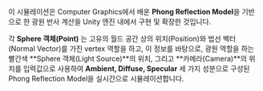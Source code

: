 이 시뮬레이션은 Computer Graphics에서 배운 **Phong Reflection Model**을 기반으로 한 광원 반사 계산을 Unity 엔진 내에서 구현 및 확장한 것입니다.

각 **Sphere 객체(Point)** 는 고유의 월드 공간 상의 위치(Position)와 법선 벡터(Normal Vector)를 가진 vertex 역할을 하고,
이 정보를 바탕으로, 광원 역할을 하는 빨간색 **Sphere 객체(Light Source)**의 위치, 그리고 **카메라(Camera)**의 위치를 입력값으로 사용하여
**Ambient, Diffuse, Specular** 세 가지 성분으로 구성된 Phong Reflection Model을 실시간으로 시뮬레이션합니다.
